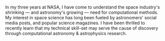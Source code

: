 In my three years at NASA, I have come to understand the space
industry's shrinking — and astronomy's growing — need for computational
methods. My interest in space science has long been fueled by
astronomers' social media posts, and popular science magazines. I have
been thrilled to recently learn that my technical skill-set may serve
the cause of discovery through computational astronomy & astrophysics
research.